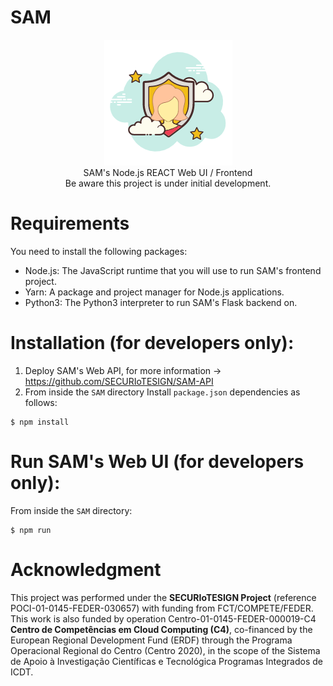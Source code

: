 # SAM
<p align="center"> 
<img src="https://github.com/SECURIoTESIGN/SAM-API/blob/master/static/logo.png"><br/>
  SAM's Node.js REACT Web UI / Frontend <br/> Be aware this project is under initial development.
</p>

# Requirements
You need to install the following packages:

- Node.js: The JavaScript runtime that you will use to run SAM's frontend project.
- Yarn: A package and project manager for Node.js applications.
- Python3: The Python3 interpreter to run SAM's Flask backend on.

# Installation (for developers only):

1) Deploy SAM's Web API, for more information -> https://github.com/SECURIoTESIGN/SAM-API
2) From inside the ```SAM``` directory Install ```package.json``` dependencies as follows: 
```
$ npm install
```
# Run SAM's Web UI (for developers only):

From inside the ```SAM``` directory: 
```
$ npm run
```

# Acknowledgment
This project was performed under the <b>SECURIoTESIGN Project</b> (reference POCI-01-0145-FEDER-030657) with funding from FCT/COMPETE/FEDER. This work is also funded by operation Centro-01-0145-FEDER-000019-C4 <b>Centro de Competências em Cloud Computing (C4)</b>, co-financed by the European Regional Development Fund (ERDF) through the Programa Operacional Regional do Centro (Centro 2020), in the scope of the Sistema de Apoio à Investigação Científicas e Tecnológica Programas Integrados de ICDT.
